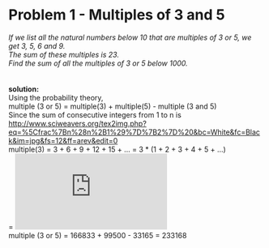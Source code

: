 # Problem 1 - Multiples of 3 and 5  

_If we list all the natural numbers below 10 that are multiples of 3 or 5, we get 3, 5, 6 and 9._  
_The sum of these multiples is 23._  
_Find the sum of all the multiples of 3 or 5 below 1000._  
<br /><br />
**solution:**  
Using the probability theory,  
multiple (3 or 5) = multiple(3) + multiple(5) - multiple (3 and 5)  
Since the sum of consecutive integers from 1 to n is  
http://www.sciweavers.org/tex2img.php?eq=%5Cfrac%7Bn%28n%2B1%29%7D%7B2%7D%20&bc=White&fc=Black&im=jpg&fs=12&ff=arev&edit=0  
multiple(3) = 3 + 6 + 9 + 12 + 15 + ... = 3 * (1 + 2 + 3 + 4 + 5 + ...)  
= ![equation](http://www.sciweavers.org/tex2img.php?eq=3%2A%5Cfrac%7Bn%28n%2B1%29%7D%7B2%7D%20&bc=White&fc=Black&im=jpg&fs=12&ff=arev&edit=0)  
multiple (3 or 5) = 166833 + 99500 - 33165 = 233168

